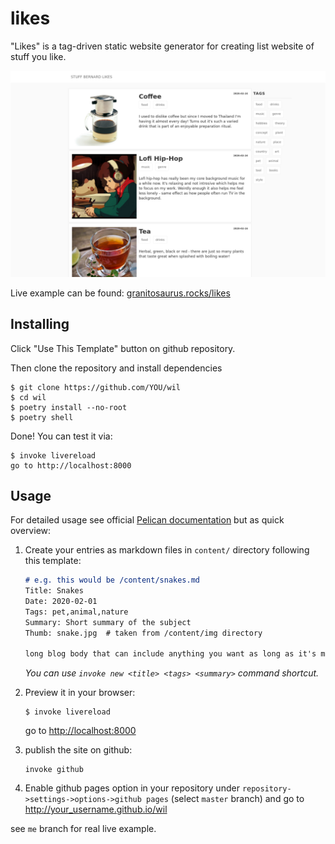 # likes

"Likes" is a tag-driven static website generator for creating list website of stuff you like.

![wil screenshot](./wil/screenshot.png)

Live example can be found: [granitosaurus.rocks/likes](http://granitosaurus.rocks/wil)


## Installing 

Click "Use This Template" button on github repository.

Then clone the repository and install dependencies

```shell script
$ git clone https://github.com/YOU/wil
$ cd wil
$ poetry install --no-root
$ poetry shell
```

Done! You can test it via:

```shell script
$ invoke livereload
go to http://localhost:8000
```

## Usage

For detailed usage see official [Pelican documentation][pelican-docs] but as quick overview:

1. Create your entries as markdown files in `content/` directory following this template: 
    ```markdown
    # e.g. this would be /content/snakes.md
    Title: Snakes
    Date: 2020-02-01
    Tags: pet,animal,nature
    Summary: Short summary of the subject
    Thumb: snake.jpg  # taken from /content/img directory

    long blog body that can include anything you want as long as it's markdown or html.
    ```  
      _You can use `invoke new <title> <tags> <summary>` command shortcut._
   
2. Preview it in your browser:
    ```shell
    $ invoke livereload
    ```  
    go to [http://localhost:8000](http://localhost:8000)

3. publish the site on github:

    ```
    invoke github
    ```

5. Enable github pages option in your repository under `repository->settings->options->github pages` (select `master` branch) and go to http://your_username.github.io/wil

see `me` branch for real live example.

[pelican-docs]: https://docs.getpelican.com/
